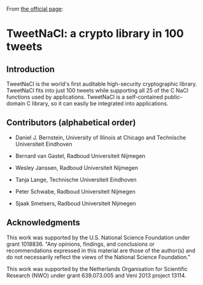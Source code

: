 From [the official page](https://tweetnacl.cr.yp.to/):
# TweetNaCl: a crypto library in 100 tweets

## Introduction

TweetNaCl is the world's first auditable high-security cryptographic
library. TweetNaCl fits into just 100 tweets while supporting all 25 of
the C NaCl functions used by applications. TweetNaCl is a self-contained
public-domain C library, so it can easily be integrated into applications.

## Contributors (alphabetical order)

- Daniel J. Bernstein, University of Illinois at Chicago and Technische Universiteit Eindhoven

- Bernard van Gastel, Radboud Universiteit Nijmegen

- Wesley Janssen, Radboud Universiteit Nijmegen

- Tanja Lange, Technische Universiteit Eindhoven

- Peter Schwabe, Radboud Universiteit Nijmegen

- Sjaak Smetsers, Radboud Universiteit Nijmegen

## Acknowledgments

This work was supported by the U.S. National Science Foundation under
grant 1018836. "Any opinions, findings, and conclusions or recommendations
expressed in this material are those of the author(s) and do not
necessarily reflect the views of the National Science Foundation."

This work was supported by the Netherlands Organisation for Scientific
Research (NWO) under grant 639.073.005 and Veni 2013 project 13114.

